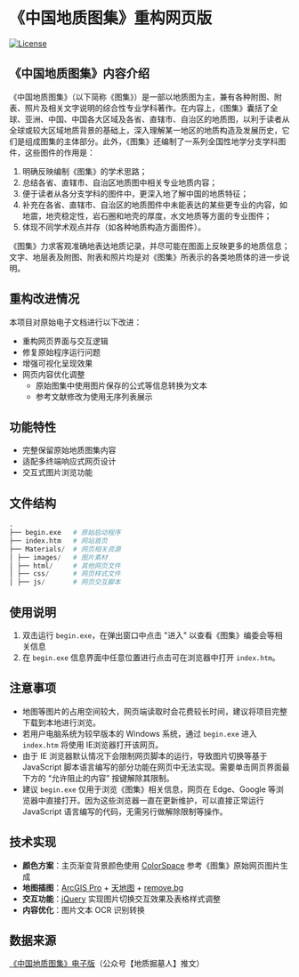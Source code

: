 # 《中国地质图集》重构网页版

[![License](https://img.shields.io/badge/License-MIT-green)](LICENSE)

## 《中国地质图集》内容介绍
《中国地质图集》（以下简称《图集》）是一部以地质图为主，兼有各种附图、附表、照片及相关文字说明的综合性专业学科著作。在内容上，《图集》囊括了全球、亚洲、中国、中国各大区域及各省、直辖市、自治区的地质图，以利于读者从全球或较大区域地质背景的基础上，深入理解某一地区的地质构造及发展历史，它们是组成图集的主体部分。此外，《图集》还编制了一系列全国性地学分支学科图件，这些图件的作用是：

1. 明确反映编制《图集》的学术思路；
2. 总结各省、直辖市、自治区地质图中相关专业地质内容；
3. 便于读者从各分支学科的图件中，更深入地了解中国的地质特征；
4. 补充在各省、直辖市、自治区的地质图件中未能表达的某些更专业的内容，如地震，地壳稳定性，岩石圈和地壳的厚度，水文地质等方面的专业图件；
5. 体现不同学术观点并存（如各种地质构造方面图件）。

《图集》力求客观准确地表达地质记录，并尽可能在图面上反映更多的地质信息；文字、地层表及附图、附表和照片均是对《图集》所表示的各类地质体的进一步说明。

## 重构改进情况

本项目对原始电子文档进行以下改进：

- 重构网页界面与交互逻辑
- 修复原始程序运行问题
- 增强可视化呈现效果
- 网页内容优化调整
  - 原始图集中使用图片保存的公式等信息转换为文本
  - 参考文献修改为使用无序列表展示


## 功能特性
- 完整保留原始地质图集内容
- 适配多终端响应式网页设计
- 交互式图片浏览功能

## 文件结构

```python
.
├── begin.exe	# 原始启动程序
├── index.htm	# 网站首页
├── Materials/	# 网页相关资源
│ ├── images/	# 图片素材
│ ├── html/		# 其他网页文件
│ ├── css/		# 网页样式文件
│ ├── js/		# 网页交互脚本
```

## 使用说明
1. 双击运行 `begin.exe`，在弹出窗口中点击 "进入" 以查看《图集》编委会等相关信息
2. 在 `begin.exe` 信息界面中任意位置进行点击可在浏览器中打开 `index.htm`。

## 注意事项

- 地图等图片的占用空间较大，网页端读取时会花费较长时间，建议将项目完整下载到本地进行浏览。
- 若用户电脑系统为较早版本的 Windows 系统，通过 `begin.exe` 进入 `index.htm` 将使用 IE浏览器打开该网页。
- 由于 IE 浏览器默认情况下会限制网页脚本的运行，导致图片切换等基于 JavaScript 脚本语言编写的部分功能在网页中无法实现。需要单击网页界面最下方的 “允许阻止的内容” 按键解除其限制。
- 建议 `begin.exe` 仅用于浏览《图集》相关信息，网页在 Edge、Google 等浏览器中直接打开。因为这些浏览器一直在更新维护，可以直接正常运行 JavaScript 语言编写的代码，无需另行做解除限制等操作。

## 技术实现
- **颜色方案**：主页渐变背景颜色使用 [ColorSpace](https://mycolor.space/) 参考《图集》原始网页图片生成
- **地图插图**：[ArcGIS Pro](https://www.esri.com/zh-cn/arcgis/products/arcgis-pro/overview) + [天地图](https://www.tianditu.gov.cn/) + [remove.bg](https://www.remove.bg/zh)
- **交互功能**：[jQuery](https://jquery.com/) 实现图片切换交互效果及表格样式调整
- **内容优化**：图片文本 OCR 识别转换

## 数据来源
[《中国地质图集》电子版](https://mp.weixin.qq.com/s/wov_8wErWWn437mb_Twv8w)（公众号【地质掘墓人】推文）
